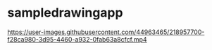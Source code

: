 # sampledrawingapp


https://user-images.githubusercontent.com/44963465/218957700-f28ca980-3d95-4460-a932-0fab63a8cfcf.mp4

